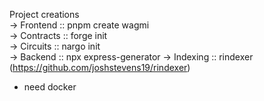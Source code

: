 Project creations  
-> Frontend :: pnpm create wagmi  
-> Contracts :: forge init  
-> Circuits :: nargo init  
-> Backend :: npx express-generator
-> Indexing :: rindexer (https://github.com/joshstevens19/rindexer)

- need docker
